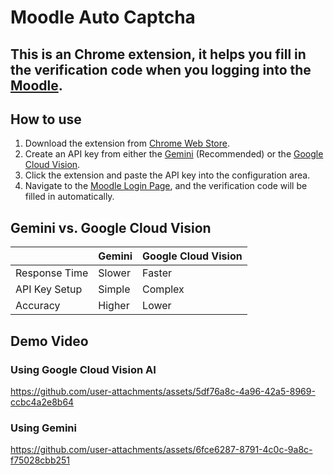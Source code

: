 # Moodle Auto Captcha

This is an Chrome extension, it helps you fill in the verification code when you logging into the [Moodle](https://moodle.ncku.edu.tw/).
-------------------------------
## How to use
1. Download the extension from [Chrome Web Store](https://chromewebstore.google.com/detail/moodle-auto-captcha/ieecgaffcgmioepmkboddgoefkfbefgd).
2. Create an API key from either the [Gemini](https://aistudio.google.com) (Recommended) or the [Google Cloud Vision](https://cloud.google.com/vision).
3. Click the extension and paste the API key into the configuration area.
4. Navigate to the [Moodle Login Page](https://moodle.ncku.edu.tw/), and the verification code will be filled in automatically.

## Gemini vs. Google Cloud Vision

|               | Gemini                              | Google Cloud Vision               |
|----------------------|-------------------------------------|------------------------------------|
| Response Time        | Slower    | Faster      |
| API Key Setup        | Simple  | Complex   |
| Accuracy             | Higher    | Lower       |

## Demo Video

### Using Google Cloud Vision AI

https://github.com/user-attachments/assets/5df76a8c-4a96-42a5-8969-ccbc4a2e8b64

### Using Gemini

https://github.com/user-attachments/assets/6fce6287-8791-4c0c-9a8c-f75028cbb251
